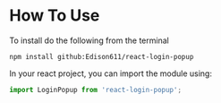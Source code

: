 # How To Use

To install do the following from the terminal
```
npm install github:Edison611/react-login-popup
```
In your react project, you can import the module using:
```jsx
import LoginPopup from 'react-login-popup';
```
